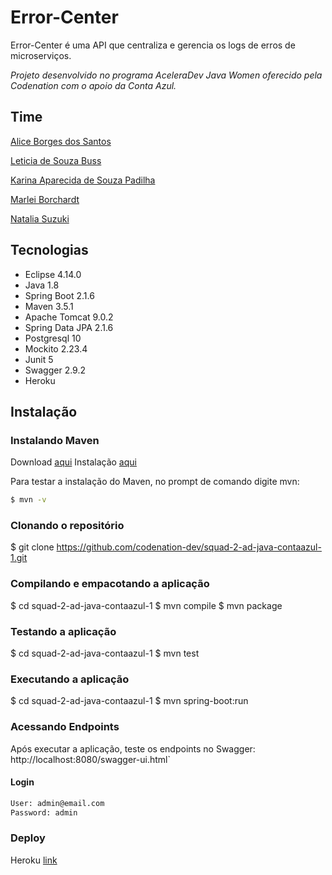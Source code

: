 # Error-Center
Error-Center é uma API que centraliza e gerencia os logs de erros de microserviços.

_Projeto desenvolvido no programa AceleraDev Java Women oferecido pela Codenation com o apoio da Conta Azul._

## Time
[Alice Borges dos Santos](https://www.linkedin.com/in/alice-borges/)

[Leticia de Souza Buss](https://www.linkedin.com/in/leticia-d-942652134/)

[Karina Aparecida de Souza Padilha](https://www.linkedin.com/in/karina-aparecida-de-souza-padilha-143951106/)

[Marlei Borchardt](https://www.linkedin.com/in/marlei-borchardt)

[Natalia Suzuki](https://www.linkedin.com/in/natalia-suzuki-210349108/)

## Tecnologias
-   Eclipse  4.14.0
-   Java 1.8
-   Spring Boot 2.1.6
-   Maven 3.5.1
-   Apache Tomcat 9.0.2
-   Spring Data JPA 2.1.6
-   Postgresql 10
-   Mockito 2.23.4
-   Junit 5 
-   Swagger 2.9.2 
-   Heroku

## Instalação

### Instalando Maven
Download [aqui](https://maven.apache.org/download.cgi)
Instalação [aqui](https://maven.apache.org/install.html)

Para testar a instalação do Maven, no prompt de comando digite mvn:
```bash
$ mvn -v
```
### Clonando o repositório
$ git clone https://github.com/codenation-dev/squad-2-ad-java-contaazul-1.git

### Compilando e empacotando a aplicação

$ cd squad-2-ad-java-contaazul-1
$ mvn compile
$ mvn package

### Testando a aplicação

$ cd squad-2-ad-java-contaazul-1
$ mvn test

### Executando a aplicação

$ cd  squad-2-ad-java-contaazul-1
$ mvn spring-boot:run

### Acessando Endpoints
Após executar a aplicação, teste os endpoints no Swagger:  http://localhost:8080/swagger-ui.html`

#### Login

```txt
User: admin@email.com
Password: admin
```

### Deploy

Heroku [link](https://error-center-api.herokuapp.com/swagger-ui.html#/)
